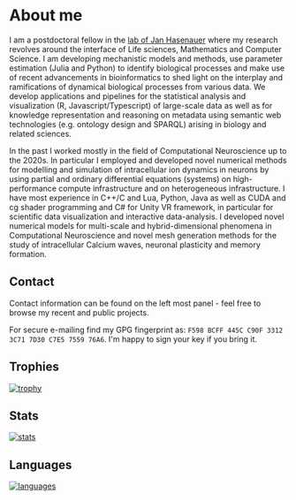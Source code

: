 # About me

I am a postdoctoral fellow in the [lab of Jan Hasenauer](https://www.mathematics-and-life-sciences.uni-bonn.de/en/group-members/hasenauer-group) where my research revolves around the interface of Life sciences, Mathematics and Computer Science. I am developing mechanistic models and methods, use parameter estimation (Julia and Python) to identify biological processes and make use of recent advancements in bioinformatics to shed light on the interplay and ramifications of dynamical biological processes from various data. We develop applications and pipelines for the statistical analysis and visualization (R, Javascript/Typescript) of large-scale data as well as for knowledge representation and reasoning on metadata using semantic web technologies (e.g. ontology design and SPARQL) arising in biology and related sciences. 

In the past I worked mostly in the field of Computational Neuroscience up to the 2020s. In particular I employed and developed novel numerical methods for modelling and simulation of intracellular ion dynamics in neurons by using partial and ordinary differential equations (systems) on high-performance compute infrastructure and on heterogeneous infrastructure. I have most experience in C++/C and Lua, Python, Java as well as CUDA and cg shader programming and C# for Unity VR framework, in particular for scientific data visualization and interactive data-analysis. I developed novel numerical models for multi-scale and hybrid-dimensional phenomena in Computational Neuroscience and novel mesh generation methods for the study of intracellular Calcium waves, neuronal plasticity and memory formation. 

## Contact
Contact information can be found on the left most panel - feel free to browse my recent and public projects.

For secure e-mailing find my GPG fingerprint as:  `F598 BCFF 445C C90F 3312 3C71 7D30 C7E5 7559 76A6`. 
I'm happy to sign your key if you bring it.

## Trophies 
[![trophy](https://github-profile-trophy.vercel.app/?username=stephanmg&theme=onedark&row=1&column=7)](https://github.com/stephanmg?tab=repositories&q=&type=source&language=)

## Stats
[![stats](https://github-readme-stats.vercel.app/api?username=stephanmg&bg_color=30,e96443,904e95&title_color=fff&text_color=fff&show_icons=true&theme=merko)](https://github.com/stephanmg?tab=repositories&q=&type=source&language=)

## Languages
[![languages](https://github-readme-stats.vercel.app/api/top-langs/?username=stephanmg&langs_count=20&layout=compact&count_private=true&bg_color=30,e96443,904e95&title_color=fff&text_color=fff&theme=merko)](https://github.com/stephanmg?tab=repositories)

